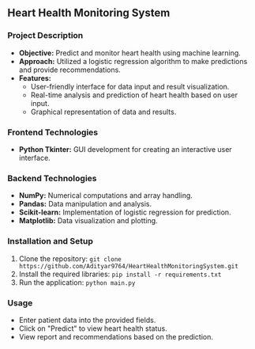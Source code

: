 
## Heart Health Monitoring System

### Project Description
- **Objective:** Predict and monitor heart health using machine learning.
- **Approach:** Utilized a logistic regression algorithm to make predictions and provide recommendations.
- **Features:**
  - User-friendly interface for data input and result visualization.
  - Real-time analysis and prediction of heart health based on user input.
  - Graphical representation of data and results.

### Frontend Technologies
- **Python Tkinter:** GUI development for creating an interactive user interface.

### Backend Technologies
- **NumPy:** Numerical computations and array handling.
- **Pandas:** Data manipulation and analysis.
- **Scikit-learn:** Implementation of logistic regression for prediction.
- **Matplotlib:** Data visualization and plotting.

### Installation and Setup
1. Clone the repository: `git clone https://github.com/Adityar9764/HeartHealthMonitoringSystem.git`
2. Install the required libraries: `pip install -r requirements.txt`
3. Run the application: `python main.py`

### Usage
- Enter patient data into the provided fields.
- Click on "Predict" to view heart health status.
- View report and recommendations based on the prediction.
